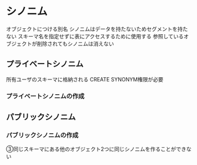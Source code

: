 # シノニム
オブジェクトにつける別名
シノニムはデータを持たないためセグメントを持たない
スキーマ名を指定せずに表にアクセスするために使用する
参照しているオブジェクトが削除されてもシノニムは消えない
## プライベートシノニム
所有ユーザのスキーマに格納される
CREATE SYNONYM権限が必要
### プライベートシノニムの作成


## パブリックシノニム
### パブリックシノニムの作成

③同じスキーマにある他のオブジェクト2つに同じシノニムを作ることができない


